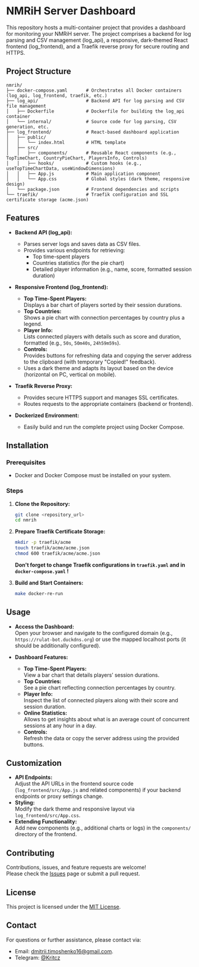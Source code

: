 # NMRiH Server Dashboard

This repository hosts a multi-container project that provides a dashboard for monitoring your NMRiH server. The project comprises a backend for log parsing and CSV management (log_api), a responsive, dark-themed React frontend (log_frontend), and a Traefik reverse proxy for secure routing and HTTPS.

## Project Structure

```
nmrih/
├── docker-compose.yaml       # Orchestrates all Docker containers (log_api, log_frontend, traefik, etc.)
├── log_api/                  # Backend API for log parsing and CSV file management
│   ├── Dockerfile            # Dockerfile for building the log_api container
│   └── internal/             # Source code for log parsing, CSV generation, etc.
├── log_frontend/             # React-based dashboard application
│   ├── public/
│   │   └── index.html        # HTML template
│   ├── src/
│   │   ├── components/       # Reusable React components (e.g., TopTimeChart, CountryPieChart, PlayersInfo, Controls)
│   │   ├── hooks/            # Custom hooks (e.g., useTopTimeChartData, useWindowDimensions)
│   │   ├── App.js            # Main application component
│   │   └── App.css           # Global styles (dark theme, responsive design)
│   └── package.json          # Frontend dependencies and scripts
└── traefik/                  # Traefik configuration and SSL certificate storage (acme.json)
```

## Features

- **Backend API (log_api):**
  - Parses server logs and saves data as CSV files.
  - Provides various endpoints for retrieving:
    - Top time-spent players
    - Countries statistics (for the pie chart)
    - Detailed player information (e.g., name, score, formatted session duration)
  
- **Responsive Frontend (log_frontend):**
  - **Top Time-Spent Players:**  
    Displays a bar chart of players sorted by their session durations.
  - **Top Countries:**  
    Shows a pie chart with connection percentages by country plus a legend.
  - **Player Info:**  
    Lists connected players with details such as score and duration, formatted (e.g., `50s`, `50m40s`, `24h59m59s`).
  - **Controls:**  
    Provides buttons for refreshing data and copying the server address to the clipboard (with temporary "Copied!" feedback).
  - Uses a dark theme and adapts its layout based on the device (horizontal on PC, vertical on mobile).

- **Traefik Reverse Proxy:**
  - Provides secure HTTPS support and manages SSL certificates.
  - Routes requests to the appropriate containers (backend or frontend).

- **Dockerized Environment:**
  - Easily build and run the complete project using Docker Compose.

## Installation

### Prerequisites
- Docker and Docker Compose must be installed on your system.

### Steps

1. **Clone the Repository:**
   ```bash
   git clone <repository_url>
   cd nmrih
   ```

2. **Prepare Traefik Certificate Storage:**
   ```bash
   mkdir -p traefik/acme
   touch traefik/acme/acme.json
   chmod 600 traefik/acme/acme.json
   ```
   __Don't forget to change Traefik configurations in `traefik.yaml` and in `docker-compose.yaml` !__

3. **Build and Start Containers:**
   ```bash
   make docker-re-run
   ```

## Usage

- **Access the Dashboard:**  
  Open your browser and navigate to the configured domain (e.g., `https://rulat-bot.duckdns.org`) or use the mapped localhost ports (it should be additionally configured).

- **Dashboard Features:**
  - **Top Time-Spent Players:**  
    View a bar chart that details players’ session durations.
  - **Top Countries:**  
    See a pie chart reflecting connection percentages by country.
  - **Player Info:**  
    Inspect the list of connected players along with their score and session duration.
  - **Online Statistics:**  
    Allows to get insights about what is an average count of concurrent sessions at any hour in a day.
  - **Controls:**  
    Refresh the data or copy the server address using the provided buttons.

## Customization

- **API Endpoints:**  
  Adjust the API URLs in the frontend source code (`log_frontend/src/App.js` and related components) if your backend endpoints or proxy settings change.
- **Styling:**  
  Modify the dark theme and responsive layout via `log_frontend/src/App.css`.
- **Extending Functionality:**  
  Add new components (e.g., additional charts or logs) in the `components/` directory of the frontend.

## Contributing

Contributions, issues, and feature requests are welcome!  
Please check the [Issues](https://github.com/dmitriitimoshenko/nmrih/issues) page or submit a pull request.

## License

This project is licensed under the [MIT License](LICENSE).

## Contact

For questions or further assistance, please contact via:
- Email: [dmitrii.timoshenko16@gmail.com](mailto:dmitrii.timoshenko16@gmail.com).
- Telegram: [@Kritcz](https://t.me/Kritcz)
